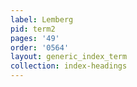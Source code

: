 ```yaml
---
label: Lemberg
pid: term2
pages: '49'
order: '0564'
layout: generic_index_term
collection: index-headings
---
```

